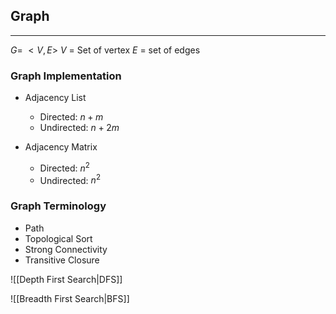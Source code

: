 ## Graph
---
$G =\ <V,E>$
$V$ = Set of vertex
$E$ = set of edges

### Graph Implementation

- Adjacency List
	- Directed: $n + m$
	- Undirected: $n+2m$

- Adjacency Matrix
	- Directed: $n^2$
	- Undirected: $n^2$

### Graph Terminology
- Path
- Topological Sort
- Strong Connectivity
- Transitive Closure


![[Depth First Search|DFS]]


![[Breadth First Search|BFS]]
